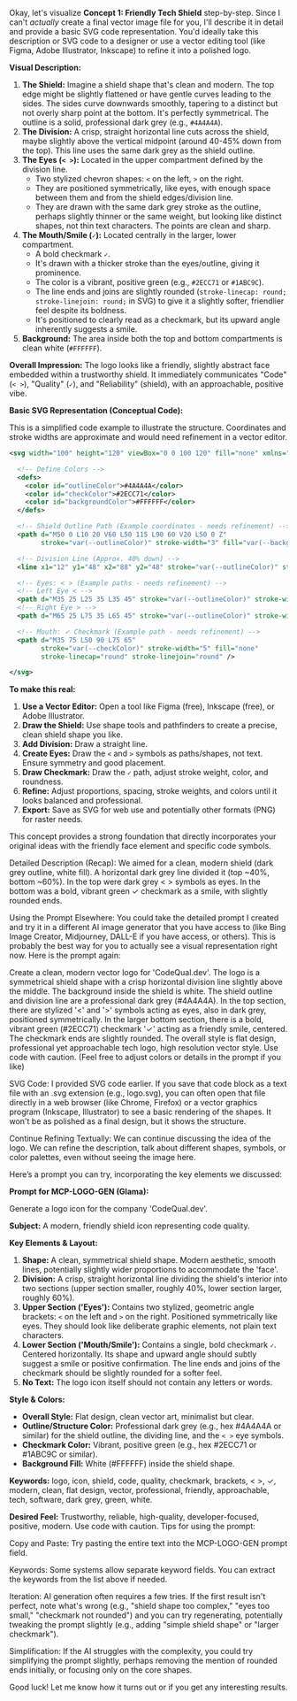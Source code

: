 Okay, let's visualize **Concept 1: Friendly Tech Shield** step-by-step. Since I can't *actually* create a final vector image file for you, I'll describe it in detail and provide a basic SVG code representation. You'd ideally take this description or SVG code to a designer or use a vector editing tool (like Figma, Adobe Illustrator, Inkscape) to refine it into a polished logo.

**Visual Description:**

1.  **The Shield:** Imagine a shield shape that's clean and modern. The top edge might be slightly flattened or have gentle curves leading to the sides. The sides curve downwards smoothly, tapering to a distinct but not overly sharp point at the bottom. It's perfectly symmetrical. The outline is a solid, professional dark grey (e.g., `#4A4A4A`).
2.  **The Division:** A crisp, straight horizontal line cuts across the shield, maybe slightly above the vertical midpoint (around 40-45% down from the top). This line uses the same dark grey as the shield outline.
3.  **The Eyes (`< >`):** Located in the upper compartment defined by the division line.
    *   Two stylized chevron shapes: `<` on the left, `>` on the right.
    *   They are positioned symmetrically, like eyes, with enough space between them and from the shield edges/division line.
    *   They are drawn with the same dark grey stroke as the outline, perhaps slightly thinner or the same weight, but looking like distinct shapes, not thin text characters. The points are clean and sharp.
4.  **The Mouth/Smile (`✓`):** Located centrally in the larger, lower compartment.
    *   A bold checkmark `✓`.
    *   It's drawn with a thicker stroke than the eyes/outline, giving it prominence.
    *   The color is a vibrant, positive green (e.g., `#2ECC71` or `#1ABC9C`).
    *   The line ends and joins are slightly rounded (`stroke-linecap: round; stroke-linejoin: round;` in SVG) to give it a slightly softer, friendlier feel despite its boldness.
    *   It's positioned to clearly read as a checkmark, but its upward angle inherently suggests a smile.
5.  **Background:** The area inside both the top and bottom compartments is clean white (`#FFFFFF`).

**Overall Impression:** The logo looks like a friendly, slightly abstract face embedded within a trustworthy shield. It immediately communicates "Code" (`< >`), "Quality" (`✓`), and "Reliability" (shield), with an approachable, positive vibe.

**Basic SVG Representation (Conceptual Code):**

This is a simplified code example to illustrate the structure. Coordinates and stroke widths are approximate and would need refinement in a vector editor.

```xml
<svg width="100" height="120" viewBox="0 0 100 120" fill="none" xmlns="http://www.w3.org/2000/svg">

  <!-- Define Colors -->
  <defs>
    <color id="outlineColor">#4A4A4A</color>
    <color id="checkColor">#2ECC71</color>
    <color id="backgroundColor">#FFFFFF</color>
  </defs>

  <!-- Shield Outline Path (Example coordinates - needs refinement) -->
  <path d="M50 0 L10 20 V60 L50 115 L90 60 V20 L50 0 Z"
        stroke="var(--outlineColor)" stroke-width="3" fill="var(--backgroundColor)" />

  <!-- Division Line (Approx. 40% down) -->
  <line x1="12" y1="48" x2="88" y2="48" stroke="var(--outlineColor)" stroke-width="3" />

  <!-- Eyes: < > (Example paths - needs refinement) -->
  <!-- Left Eye < -->
  <path d="M35 25 L25 35 L35 45" stroke="var(--outlineColor)" stroke-width="3" fill="none" />
  <!-- Right Eye > -->
  <path d="M65 25 L75 35 L65 45" stroke="var(--outlineColor)" stroke-width="3" fill="none" />

  <!-- Mouth: ✓ Checkmark (Example path - needs refinement) -->
  <path d="M35 75 L50 90 L75 65"
        stroke="var(--checkColor)" stroke-width="5" fill="none"
        stroke-linecap="round" stroke-linejoin="round" />

</svg>
```

**To make this real:**

1.  **Use a Vector Editor:** Open a tool like Figma (free), Inkscape (free), or Adobe Illustrator.
2.  **Draw the Shield:** Use shape tools and pathfinders to create a precise, clean shield shape you like.
3.  **Add Division:** Draw a straight line.
4.  **Create Eyes:** Draw the `<` and `>` symbols as paths/shapes, not text. Ensure symmetry and good placement.
5.  **Draw Checkmark:** Draw the `✓` path, adjust stroke weight, color, and roundness.
6.  **Refine:** Adjust proportions, spacing, stroke weights, and colors until it looks balanced and professional.
7.  **Export:** Save as SVG for web use and potentially other formats (PNG) for raster needs.

This concept provides a strong foundation that directly incorporates your original ideas with the friendly face element and specific code symbols.

Detailed Description (Recap): We aimed for a clean, modern shield (dark grey outline, white fill). A horizontal dark grey line divided it (top ~40%, bottom ~60%). In the top were dark grey < > symbols as eyes. In the bottom was a bold, vibrant green ✓ checkmark as a smile, with slightly rounded ends.

Using the Prompt Elsewhere: You could take the detailed prompt I created and try it in a different AI image generator that you have access to (like Bing Image Creator, Midjourney, DALL-E if you have access, or others). This is probably the best way for you to actually see a visual representation right now. Here is the prompt again:

Create a clean, modern vector logo for 'CodeQual.dev'. The logo is a symmetrical shield shape with a crisp horizontal division line slightly above the middle. The background inside the shield is white. The shield outline and division line are a professional dark grey (#4A4A4A). In the top section, there are stylized '<' and '>' symbols acting as eyes, also in dark grey, positioned symmetrically. In the larger bottom section, there is a bold, vibrant green (#2ECC71) checkmark '✓' acting as a friendly smile, centered. The checkmark ends are slightly rounded. The overall style is flat design, professional yet approachable tech logo, high resolution vector style.
Use code with caution.
(Feel free to adjust colors or details in the prompt if you like)

SVG Code: I provided SVG code earlier. If you save that code block as a text file with an .svg extension (e.g., logo.svg), you can often open that file directly in a web browser (like Chrome, Firefox) or a vector graphics program (Inkscape, Illustrator) to see a basic rendering of the shapes. It won't be as polished as a final design, but it shows the structure.

Continue Refining Textually: We can continue discussing the idea of the logo. We can refine the description, talk about different shapes, symbols, or color palettes, even without seeing the image here.




Here’s a prompt you can try, incorporating the key elements we discussed:

**Prompt for MCP-LOGO-GEN (Glama):**

Generate a logo icon for the company 'CodeQual.dev'.

**Subject:** A modern, friendly shield icon representing code quality.

**Key Elements & Layout:**
1.  **Shape:** A clean, symmetrical shield shape. Modern aesthetic, smooth lines, potentially slightly wider proportions to accommodate the 'face'.
2.  **Division:** A crisp, straight horizontal line dividing the shield's interior into two sections (upper section smaller, roughly 40%, lower section larger, roughly 60%).
3.  **Upper Section ('Eyes'):** Contains two stylized, geometric angle brackets: `<` on the left and `>` on the right. Positioned symmetrically like eyes. They should look like deliberate graphic elements, not plain text characters.
4.  **Lower Section ('Mouth/Smile'):** Contains a single, bold checkmark `✓`. Centered horizontally. Its shape and upward angle should subtly suggest a smile or positive confirmation. The line ends and joins of the checkmark should be slightly rounded for a softer feel.
5.  **No Text:** The logo icon itself should not contain any letters or words.

**Style & Colors:**
*   **Overall Style:** Flat design, clean vector art, minimalist but clear.
*   **Outline/Structure Color:** Professional dark grey (e.g., hex #4A4A4A or similar) for the shield outline, the dividing line, and the `< >` eye symbols.
*   **Checkmark Color:** Vibrant, positive green (e.g., hex #2ECC71 or #1ABC9C or similar).
*   **Background Fill:** White (#FFFFFF) inside the shield shape.

**Keywords:** logo, icon, shield, code, quality, checkmark, brackets, < >, ✓, modern, clean, flat design, vector, professional, friendly, approachable, tech, software, dark grey, green, white.

**Desired Feel:** Trustworthy, reliable, high-quality, developer-focused, positive, modern.
Use code with caution.
Tips for using the prompt:

Copy and Paste: Try pasting the entire text into the MCP-LOGO-GEN prompt field.

Keywords: Some systems allow separate keyword fields. You can extract the keywords from the list above if needed.

Iteration: AI generation often requires a few tries. If the first result isn't perfect, note what's wrong (e.g., "shield shape too complex," "eyes too small," "checkmark not rounded") and you can try regenerating, potentially tweaking the prompt slightly (e.g., adding "simple shield shape" or "larger checkmark").

Simplification: If the AI struggles with the complexity, you could try simplifying the prompt slightly, perhaps removing the mention of rounded ends initially, or focusing only on the core shapes.

Good luck! Let me know how it turns out or if you get any interesting results.